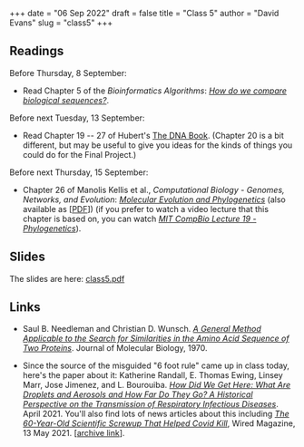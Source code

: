 +++
date = "06 Sep 2022"
draft = false
title = "Class 5"
author = "David Evans"
slug = "class5"
+++

## Readings

Before Thursday, 8 September:

- Read Chapter 5 of the _Bioinformatics
Algorithms_: [_How do we compare biological sequences?_](//www.bioinformaticsalgorithms.org/bioinformatics-chapter-5).

Before next Tuesday, 13 September:

- Read Chapter 19 -- 27 of Hubert's [The DNA
  Book](https://berthub.eu/dna-book/toc-real/). (Chapter 20 is a bit different, but may be useful to give you ideas for the kinds of things you could do for the Final Project.)

Before next Thursday, 15 September:

- Chapter 26 of  Manolis Kellis et al., _Computational Biology - Genomes, Networks, and Evolution_: [_Molecular Evolution and Phylogenetics_](https://bio.libretexts.org/Bookshelves/Computational_Biology/Book%3A_Computational_Biology_-_Genomes_Networks_and_Evolution_(Kellis_et_al.)/26%3A_Molecular_Evolution_and_Phylogenetics) (also available as [[PDF](/docs/kellis-ch26.pdf)]) (if you prefer to watch a video lecture that this chapter is based on, you can watch [_MIT CompBio Lecture 19 - Phylogenetics_](https://www.youtube.com/watch?v=_KduKR6IXcA)).


## Slides
 
The slides are here: [class5.pdf](https://www.dropbox.com/s/ezqympjbfyd1on1/csbio-class5.pdf?dl=0)

## Links

- Saul B. Needleman and Christian D. Wunsch. [_A General Method Applicable to the Search for Similarities in the Amino Acid Sequence of Two Proteins_](/docs/needleman1970.pdf). Journal of Molecular Biology, 1970.

- Since the source of the misguided "6 foot rule" came up in class today, here's the paper about it: Katherine Randall, E. Thomas Ewing, Linsey Marr, Jose Jimenez, and L. Bourouiba. [_How Did We Get Here: What Are Droplets and Aerosols and How Far Do They Go? A Historical Perspective on the Transmission of Respiratory Infectious Diseases_](https://papers.ssrn.com/sol3/papers.cfm?abstract_id=3829873). April 2021. You'll also find lots of news articles about this including [_The 60-Year-Old Scientific Screwup That Helped Covid Kill_](https://www.wired.com/story/the-teeny-tiny-scientific-screwup-that-helped-covid-kill/), Wired Magazine, 13 May 2021. [[archive link](http://archive.today/282x3)]. 